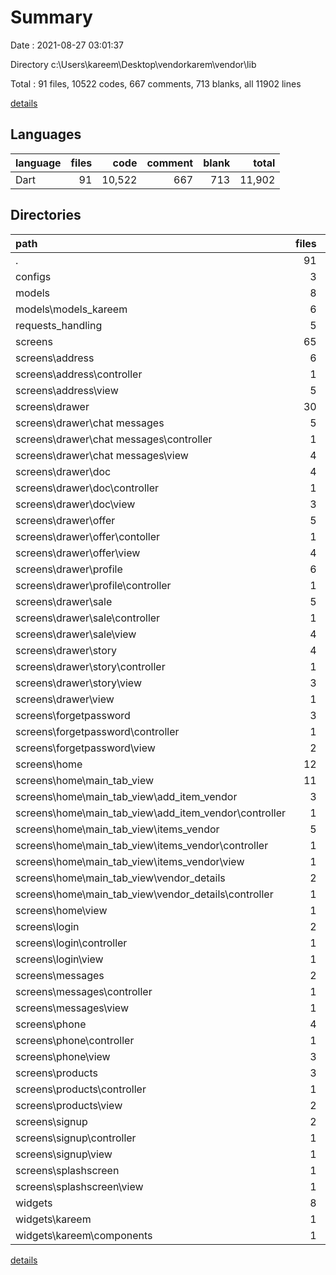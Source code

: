# Summary

Date : 2021-08-27 03:01:37

Directory c:\Users\kareem\Desktop\vendorkarem\vendor\lib

Total : 91 files,  10522 codes, 667 comments, 713 blanks, all 11902 lines

[details](details.md)

## Languages
| language | files | code | comment | blank | total |
| :--- | ---: | ---: | ---: | ---: | ---: |
| Dart | 91 | 10,522 | 667 | 713 | 11,902 |

## Directories
| path | files | code | comment | blank | total |
| :--- | ---: | ---: | ---: | ---: | ---: |
| . | 91 | 10,522 | 667 | 713 | 11,902 |
| configs | 3 | 151 | 6 | 19 | 176 |
| models | 8 | 333 | 30 | 31 | 394 |
| models\models_kareem | 6 | 293 | 30 | 24 | 347 |
| requests_handling | 5 | 315 | 2 | 33 | 350 |
| screens | 65 | 8,911 | 511 | 557 | 9,979 |
| screens\address | 6 | 1,250 | 8 | 40 | 1,298 |
| screens\address\controller | 1 | 71 | 5 | 7 | 83 |
| screens\address\view | 5 | 1,179 | 3 | 33 | 1,215 |
| screens\drawer | 30 | 3,637 | 233 | 245 | 4,115 |
| screens\drawer\chat messages | 5 | 606 | 3 | 37 | 646 |
| screens\drawer\chat messages\controller | 1 | 56 | 1 | 9 | 66 |
| screens\drawer\chat messages\view | 4 | 550 | 2 | 28 | 580 |
| screens\drawer\doc | 4 | 384 | 4 | 25 | 413 |
| screens\drawer\doc\controller | 1 | 34 | 0 | 5 | 39 |
| screens\drawer\doc\view | 3 | 350 | 4 | 20 | 374 |
| screens\drawer\offer | 5 | 753 | 127 | 53 | 933 |
| screens\drawer\offer\contoller | 1 | 78 | 1 | 11 | 90 |
| screens\drawer\offer\view | 4 | 675 | 126 | 42 | 843 |
| screens\drawer\profile | 6 | 642 | 30 | 57 | 729 |
| screens\drawer\profile\controller | 1 | 137 | 0 | 17 | 154 |
| screens\drawer\sale | 5 | 720 | 3 | 42 | 765 |
| screens\drawer\sale\controller | 1 | 52 | 1 | 11 | 64 |
| screens\drawer\sale\view | 4 | 668 | 2 | 31 | 701 |
| screens\drawer\story | 4 | 397 | 1 | 25 | 423 |
| screens\drawer\story\controller | 1 | 48 | 0 | 9 | 57 |
| screens\drawer\story\view | 3 | 349 | 1 | 16 | 366 |
| screens\drawer\view | 1 | 135 | 65 | 6 | 206 |
| screens\forgetpassword | 3 | 209 | 1 | 15 | 225 |
| screens\forgetpassword\controller | 1 | 50 | 0 | 11 | 61 |
| screens\forgetpassword\view | 2 | 159 | 1 | 4 | 164 |
| screens\home | 12 | 2,362 | 255 | 173 | 2,790 |
| screens\home\main_tab_view | 11 | 2,185 | 245 | 153 | 2,583 |
| screens\home\main_tab_view\add_item_vendor | 3 | 875 | 154 | 60 | 1,089 |
| screens\home\main_tab_view\add_item_vendor\controller | 1 | 74 | 3 | 12 | 89 |
| screens\home\main_tab_view\items_vendor | 5 | 1,073 | 19 | 68 | 1,160 |
| screens\home\main_tab_view\items_vendor\controller | 1 | 47 | 0 | 7 | 54 |
| screens\home\main_tab_view\items_vendor\view | 1 | 408 | 4 | 24 | 436 |
| screens\home\main_tab_view\vendor_details | 2 | 237 | 44 | 22 | 303 |
| screens\home\main_tab_view\vendor_details\controller | 1 | 52 | 0 | 8 | 60 |
| screens\home\view | 1 | 177 | 10 | 20 | 207 |
| screens\login | 2 | 224 | 6 | 8 | 238 |
| screens\login\controller | 1 | 21 | 0 | 3 | 24 |
| screens\login\view | 1 | 203 | 6 | 5 | 214 |
| screens\messages | 2 | 112 | 1 | 10 | 123 |
| screens\messages\controller | 1 | 17 | 0 | 4 | 21 |
| screens\messages\view | 1 | 95 | 1 | 6 | 102 |
| screens\phone | 4 | 550 | 2 | 33 | 585 |
| screens\phone\controller | 1 | 46 | 0 | 8 | 54 |
| screens\phone\view | 3 | 504 | 2 | 25 | 531 |
| screens\products | 3 | 146 | 1 | 12 | 159 |
| screens\products\controller | 1 | 16 | 0 | 3 | 19 |
| screens\products\view | 2 | 130 | 1 | 9 | 140 |
| screens\signup | 2 | 324 | 0 | 13 | 337 |
| screens\signup\controller | 1 | 83 | 0 | 6 | 89 |
| screens\signup\view | 1 | 241 | 0 | 7 | 248 |
| screens\splashscreen | 1 | 97 | 4 | 8 | 109 |
| screens\splashscreen\view | 1 | 97 | 4 | 8 | 109 |
| widgets | 8 | 584 | 38 | 51 | 673 |
| widgets\kareem | 1 | 85 | 28 | 11 | 124 |
| widgets\kareem\components | 1 | 85 | 28 | 11 | 124 |

[details](details.md)